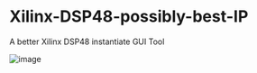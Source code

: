 # Xilinx-DSP48-possibly-best-IP
A better Xilinx DSP48 instantiate GUI Tool


![image](https://user-images.githubusercontent.com/29487339/153767335-d44faaf3-0a70-4b98-be40-ec0263dc89a0.png)

